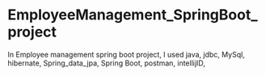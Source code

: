 # EmployeeManagement_SpringBoot_project

In Employee management spring boot project, I used java, jdbc, MySql, hibernate, Spring_data_jpa, Spring Boot, postman, intellijID,
